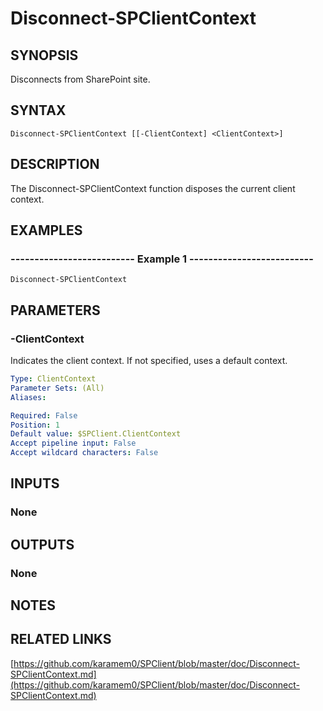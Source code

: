 # Disconnect-SPClientContext

## SYNOPSIS
Disconnects from SharePoint site.

## SYNTAX

```
Disconnect-SPClientContext [[-ClientContext] <ClientContext>]
```

## DESCRIPTION
The Disconnect-SPClientContext function disposes the current client context.

## EXAMPLES

### -------------------------- Example 1 --------------------------
```
Disconnect-SPClientContext
```

## PARAMETERS

### -ClientContext
Indicates the client context.
If not specified, uses a default context.

```yaml
Type: ClientContext
Parameter Sets: (All)
Aliases: 

Required: False
Position: 1
Default value: $SPClient.ClientContext
Accept pipeline input: False
Accept wildcard characters: False
```

## INPUTS

### None

## OUTPUTS

### None

## NOTES

## RELATED LINKS

[https://github.com/karamem0/SPClient/blob/master/doc/Disconnect-SPClientContext.md](https://github.com/karamem0/SPClient/blob/master/doc/Disconnect-SPClientContext.md)

